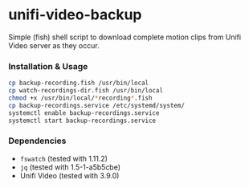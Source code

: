 # unifi-video-backup

Simple (fish) shell script to download complete motion clips from Unifi Video server as they occur.

### Installation & Usage
```sh
cp backup-recording.fish /usr/bin/local
cp watch-recordings-dir.fish /usr/bin/local
chmod +x /usr/bin/local/*recording*.fish
cp backup-recordings.service /etc/systemd/system/
systemctl enable backup-recordings.service
systemctl start backup-recordings.service
```

### Dependencies
 - `fswatch` (tested with 1.11.2)
 - `jq` (tested with 1.5-1-a5b5cbe)
 - Unifi Video (tested with 3.9.0)
